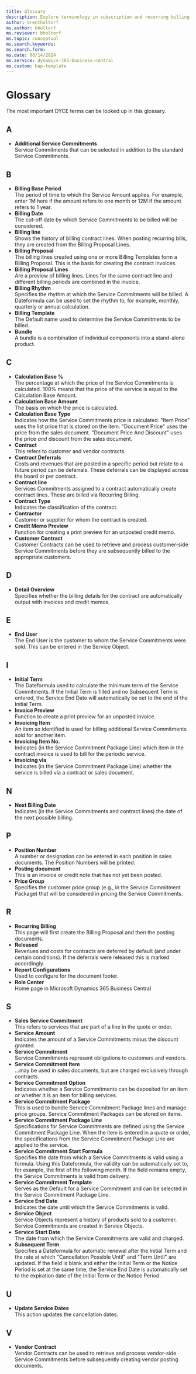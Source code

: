```yaml
---
title: Glossary 
description: Explore terminology in subscription and recurring billing.
author: brentholtorf
ms.author: bholtorf
ms.reviewer: bholtorf
ms.topic: conceptual
ms.search.keywords: 
ms.search.form: 
ms.date: 08/14/2024
ms.service: dynamics-365-business-central
ms.custom: bap-template
---
```


# Glossary

The most important DYCE terms can be looked up in this glossary.

## A
* **Additional Service Commitments** <br/> Service Commitments that can be selected in addition to the standard Service Commitments.

## B
* **Billing Base Period** <br/> The period of time to which the Service Amount applies. For example, enter 1M here if the amount refers to one month or 12M if the amount refers to 1 year.
* **Billing Date** <br/> The cut-off date by which Service Commitments to be billed will be considered.
* **Billing line** <br/> Shows the history of billing contract lines. When posting recurring bills, they are created from the Billing Proposal Lines.
* **Billing Proposal** <br/> The billing lines created using one or more Billing Templates form a Billing Proposal. This is the basis for creating the contract invoices.
* **Billing Proposal Lines** <br/> Are a preview of billing lines. Lines for the same contract line and different billing periods are combined in the invoice.
* **Billing Rhythm** <br/> Specifies the rhythm at which the Service Commitments will be billed. A Dateformula can be used to set the rhythm to, for example, monthly, quarterly or annual calculation.
* **Billing Template** <br/> The Default name used to determine the Service Commitments to be billed.
* **Bundle** <br/> A bundle is a combination of individual components into a stand-alone product.

## C
* **Calculation Base %** <br/> The percentage at which the price of the Service Commitments is calculated. 100% means that the price of the service is equal to the Calculation Base Amount.
* **Calculation Base Amount** <br/> The basis on which the price is calculated.
* **Calculation Base Type** <br/> Indicates how the Service Commitments price is calculated. "Item Price" uses the list price that is stored on the item. "Document Price" uses the price from the sales document. "Document Price And Discount" uses the price *and* discount from the sales document.
* **Contract** <br/> This refers to customer and vendor contracts.
* **Contract Deferrals** <br/> Costs and revenues that are posted in a specific period but relate to a future period can be deferrals. These deferrals can be displayed across the board or per contract.
* **Contract line** <br/> Services Commitments assigned to a contract automatically create contract lines. These are billed via Recurring Billing.
* **Contract Type** <br/> Indicates the classification of the contract.
* **Contractor** <br/> Customer or supplier for whom the contract is created.
* **Credit Memo Preview** <br/> Function for creating a print preview for an unposted credit memo.
* **Customer Contract** <br/> Customer Contracts can be used to retrieve and process customer-side Service Commitments before they are subsequently billed to the appropriate customers.

## D
* **Detail Overview** <br/> Specifies whether the billing details for the contract are automatically output with invoices and credit memos.

## E
* **End User** <br/> The End User is the customer to whom the Service Commitments were sold. This can be entered in the Service Object.

## I
* **Initial Term** <br/> The Dateformula used to calculate the minimum term of the Service Commitments. If the Initial Term is filled and no Subsequent Term is entered, the Service End Date will automatically be set to the end of the Initial Term.
* **Invoice Preview** <br/> Function to create a print preview for an unposted invoice.
* **Invoicing Item** <br/> An item so identified is used for billing additional Service Commitments sold for another item.
* **Invoicing Item No.** <br/> Indicates (in the Service Commitment Package Line) which item in the contract invoice is used to bill for the periodic service.
* **Invoicing via** <br/> Indicates (in the Service Commitment Package Line) whether the service is billed via a contract or sales document.

## N
* **Next Billing Date** <br/> Indicates (in the Service Commitments and contract lines) the date of the next possible billing.

## P
* **Position Number** <br/> A number or designation can be entered in each position in sales documents. The Position Numbers will be printed.
* **Posting document** <br/> This is an invoice or credit note that has not yet been posted.
* **Price Group** <br/> Specifies the customer price group (e.g., in the Service Commitment Package) that will be considered in pricing the Service Commitments.

## R
* **Recurring Billing** <br/> This page will first create the Billing Proposal and then the posting documents.
* **Released** <br/> Revenues and costs for contracts are deferred by default (and under certain conditions). If the deferrals were released this is marked accordingly.
* **Report Configurations** <br/> Used to configure for the document footer.
* **Role Center** <br/> Home page in Microsoft Dynamics 365 Business Central

## S
* **Sales Service Commitment** <br/> This refers to services that are part of a line in the quote or order.
* **Service Amount** <br/> Indicates the amount of a Service Commitments minus the discount granted.
* **Service Commitment** <br/> Service Commitments represent obligations to customers and vendors.
* **Service Commitment Item** <br/> ...may be used in sales documents, but are charged exclusively through contracts.
* **Service Commitment Option** <br/> Indicates whether a Service Commitments can be deposited for an item or whether it is an item for billing services.
* **Service Commitment Package** <br/> This is used to bundle Service Commitment Package lines and manage price groups. Service Commitment Packages can be stored on items.
* **Service Commitment Package Line** <br/> Specifications for Service Commitments are defined using the Service Commitment Package Line. When the item is entered in a quote or order, the specifications from the Service Commitment Package Line are applied to the service.
* **Service Commitment Start Formula** <br/> Specifies the date from which a Service Commitments is valid using a formula. Using this Dateformula, the validity can be automatically set to, for example, the first of the following month. If the field remains empty, the Service Commitments is valid from delivery.
* **Service Commitment Template** <br/> Serves as the Default for a Service Commitment and can be selected in the Service Commitment Package Line.
* **Service End Date** <br/> Indicates the date until which the Service Commitments is valid.
* **Service Object** <br/> Service Objects represent a history of products sold to a customer. Service Commitments are created in Service Objects.
* **Service Start Date** <br/> The date from which the Service Commitments are valid and charged.
* **Subsequent Term** <br/> Specifies a Dateformula for automatic renewal after the Initial Term and the rate at which "Cancellation Possible Until" and "Term Until" are updated. If the field is blank and either the Initial Term or the Notice Period is set at the same time, the Service End Date is automatically set to the expiration date of the Initial Term or the Notice Period.

## U
* **Update Service Dates** <br/> This action updates the cancellation dates.

## V
* **Vendor Contract** <br/> Vendor Contracts can be used to retrieve and process vendor-side Service Commitments before subsequently creating vendor posting documents.